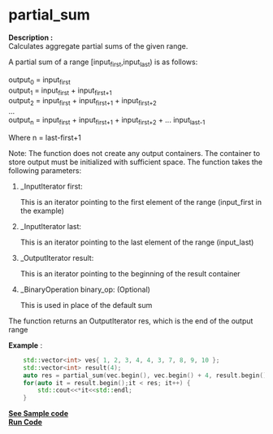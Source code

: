 # partial_sum

**Description :**  
Calculates aggregate partial sums of the given range.

A partial sum of a range [input<sub>first</sub>,input<sub>last</sub>) is as follows:

output<sub>0</sub> = input<sub>first</sub><br>
output<sub>1</sub> = input<sub>first</sub> + input<sub>first+1</sub><br>
output<sub>2</sub> = input<sub>first</sub> + input<sub>first+1</sub> + input<sub>first+2</sub><br>
...<br>
output<sub>n</sub> = input<sub>first</sub> + input<sub>first+1</sub> + input<sub>first+2</sub> + ... input<sub>last-1</sub><br>

Where n = last-first+1

Note: The function does not create any output containers. The container to store output must be initialized with sufficient space.
The function takes the following parameters:
1) _InputIterator first:

    This is an iterator pointing to the first element of the range (input_first in the example)
2) _InputIterator last:

    This is an iterator pointing to the last element of the range (input_last)
3) _OutputIterator result:

    This is an iterator pointing to the beginning of the result container
4) _BinaryOperation binary_op: (Optional)

    This is used in place of the default sum

The function returns an OutputIterator res, which is the end of the output range

**Example** :

```cpp
    std::vector<int> ves{ 1, 2, 3, 4, 4, 3, 7, 8, 9, 10 };
	std::vector<int> result(4);
	auto res = partial_sum(vec.begin(), vec.begin() + 4, result.begin());
	for(auto it = result.begin();it < res; it++) {
		std::cout<<*it<<std::endl;
	}
```
**[See Sample code](/snippets/algorithm/partial_sum.cpp)**<br>
**[Run Code](https://ideone.com/Abig1G)**
